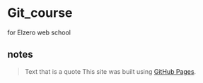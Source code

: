 # Git_course
for Elzero web school
## notes
> Text that is a quote
This site was built using [GitHub Pages](https://pages.github.com/).
